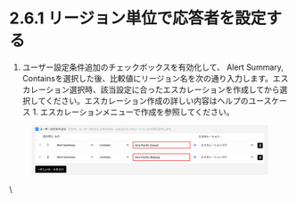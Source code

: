 # 2.6.1 リージョン単位で応答者を設定する

1. ユーザー設定条件追加のチェックボックスを有効化して、 Alert Summary, Containsを選択した後、比較値にリージョン名を次の通り入力します。エスカレーション選択時、該当設定に合ったエスカレーションを作成してから選択してください。エスカレーション作成の詳しい内容はヘルプのユースケース 1. エスカレーションメニューで作成を参照してください。

<figure><img src="../../.gitbook/assets/image (282).png" alt=""><figcaption></figcaption></figure>

\


<figure><img src="https://lh7-rt.googleusercontent.com/docsz/AD_4nXca-YyxBcCb6GcEs0RX5NvjK8tMNaOyNJEVQzzKHKiVGFu0RKN_nzpsFN2AJrJ0RrZZdfjV50eCZJAqQp_DZhaja0x3UCz3I6siUomGqAVuwXG-SPEqLCw9OJNSTOxwo1Q7jLf2tXD_Kh4B-eJpik5A8jn_?key=0Xa7fMJhbTOfjN6ztS0Ywg" alt=""><figcaption></figcaption></figure>
